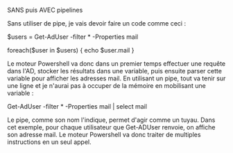 SANS puis AVEC pipelines 

Sans utiliser de pipe, je vais devoir faire un code comme ceci :

$users = Get-AdUser -filter * -Properties mail

 foreach($user in $users) { echo $user.mail }
 
Le moteur Powershell va donc dans un premier temps effectuer une requête dans l'AD, stocker les résultats dans une variable, puis ensuite parser
cette variable pour afficher les adresses mail.
En utilisant un pipe, tout va tenir sur une ligne et je n'aurai pas à occuper de la mémoire en
mobilisant une variable :

Get-AdUser -filter * -Properties mail | select mail

Le pipe, comme son nom l'indique, permet d'agir comme un tuyau. Dans cet exemple, pour chaque utilisateur que Get-ADUser renvoie, on affiche son
adresse mail.
Le moteur Powershell va donc traiter de multiples instructions en un seul appel.
